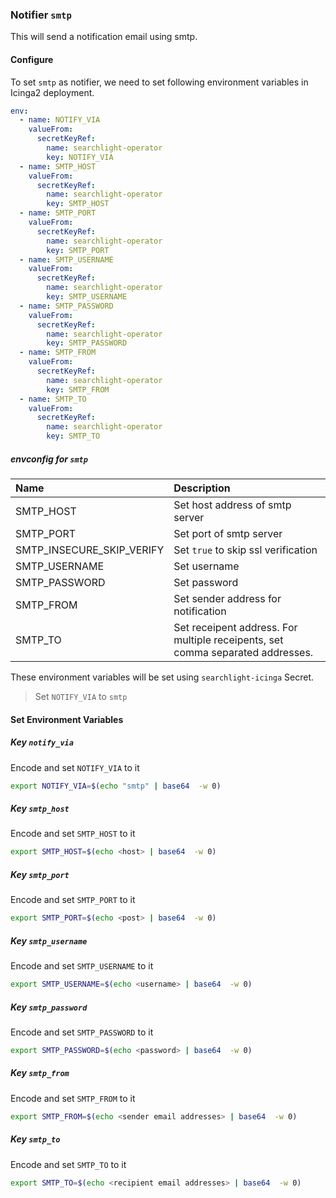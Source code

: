 ### Notifier `smtp`

This will send a notification email using smtp.

#### Configure

To set `smtp` as notifier, we need to set following environment variables in Icinga2 deployment.

```yaml
env:
  - name: NOTIFY_VIA
    valueFrom:
      secretKeyRef:
        name: searchlight-operator
        key: NOTIFY_VIA
  - name: SMTP_HOST
    valueFrom:
      secretKeyRef:
        name: searchlight-operator
        key: SMTP_HOST
  - name: SMTP_PORT
    valueFrom:
      secretKeyRef:
        name: searchlight-operator
        key: SMTP_PORT
  - name: SMTP_USERNAME
    valueFrom:
      secretKeyRef:
        name: searchlight-operator
        key: SMTP_USERNAME
  - name: SMTP_PASSWORD
    valueFrom:
      secretKeyRef:
        name: searchlight-operator
        key: SMTP_PASSWORD
  - name: SMTP_FROM
    valueFrom:
      secretKeyRef:
        name: searchlight-operator
        key: SMTP_FROM
  - name: SMTP_TO
    valueFrom:
      secretKeyRef:
        name: searchlight-operator
        key: SMTP_TO
```

##### envconfig for `smtp`

| Name                      | Description                                                                    |
| :---                      | :---                                                                           |
| SMTP_HOST                 | Set host address of smtp server                                                |
| SMTP_PORT                 | Set port of smtp server                                                        |
| SMTP_INSECURE_SKIP_VERIFY | Set `true` to skip ssl verification                                            |
| SMTP_USERNAME             | Set username                                                                   |
| SMTP_PASSWORD             | Set password                                                                   |
| SMTP_FROM                 | Set sender address for notification                                            |
| SMTP_TO                   | Set receipent address. For multiple receipents, set comma separated addresses. |


These environment variables will be set using `searchlight-icinga` Secret.

> Set `NOTIFY_VIA` to `smtp`

#### Set Environment Variables

##### Key `notify_via`
Encode and set `NOTIFY_VIA` to it
```sh
export NOTIFY_VIA=$(echo "smtp" | base64  -w 0)
```

##### Key `smtp_host`
Encode and set `SMTP_HOST` to it
```sh
export SMTP_HOST=$(echo <host> | base64  -w 0)
```

##### Key `smtp_port`
Encode and set `SMTP_PORT` to it
```sh
export SMTP_PORT=$(echo <post> | base64  -w 0)
```

##### Key `smtp_username`
Encode and set `SMTP_USERNAME` to it
```sh
export SMTP_USERNAME=$(echo <username> | base64  -w 0)
```

##### Key `smtp_password`
Encode and set `SMTP_PASSWORD` to it
```sh
export SMTP_PASSWORD=$(echo <password> | base64  -w 0)
```

##### Key `smtp_from`
Encode and set `SMTP_FROM` to it
```sh
export SMTP_FROM=$(echo <sender email addresses> | base64  -w 0)
```


##### Key `smtp_to`
Encode and set `SMTP_TO` to it
```sh
export SMTP_TO=$(echo <recipient email addresses> | base64  -w 0)
```

